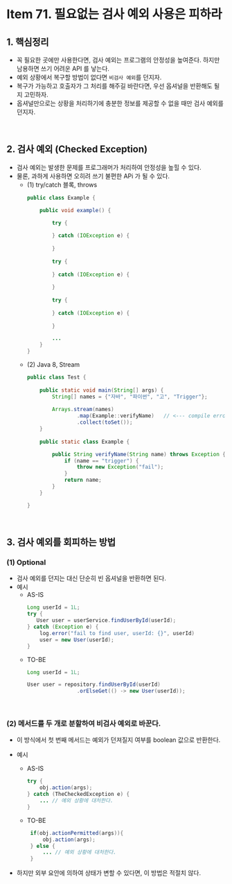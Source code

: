 # Item 71. 필요없는 검사 예외 사용은 피하라
## 1. 핵심정리
- 꼭 필요한 곳에만 사용한다면, 검사 예외는 프로그램의 안정성을 높여준다. 하지만 남용하면 쓰기 어려운 API 를 낳는다.
- 예외 상황에서 복구할 방법이 없다면 `비검사 예외`를 던지자.
- 복구가 가능하고 호출자가 그 처리를 해주길 바란다면, 우선 옵셔널을 반환해도 될지 고민하자.
- 옵셔널만으로는 상황을 처리하기에 충분한 정보를 제공할 수 없을 때만 검사 예외를 던지자.

<br>

## 2. 검사 예외 (Checked Exception)
- 검사 예외는 발생한 문제를 프로그래머가 처리하여 안정성을 높힐 수 있다.
- 물론, 과하게 사용하면 오히려 쓰기 불편한 APi 가 될 수 있다.
    - (1) try/catch 블록, throws
        ```java
        public class Example {
      
            public void example() {
      
                try {
                
                } catch (IOException e) {
                
                } 
                
                try {
                
                } catch (IOException e) {
                
                } 
                                
                try {
                
                } catch (IOException e) {
                
                } 
      
                ...
            }
        }     
        ```
    - (2) Java 8, Stream
        ```java    
        public class Test {
            
            public static void main(String[] args) {
                String[] names = {"자바", "파이썬", "고", "Trigger"};
            
                Arrays.stream(names)
                        .map(Example::verifyName)   // <--- compile error
                        .collect(toSet());           
            }
                  
            public static class Example {
      
                public String verifyName(String name) throws Exception {
                    if (name == "trigger") {
                        throw new Exception("fail");
                    }
                    return name;
                }
            }    
        
        }
        ```
    

<br>
    
    
## 3. 검사 예외를 회피하는 방법
### (1) Optional
- 검사 예외를 던지는 대신 단순히 빈 옵셔널을 반환하면 된다.
- 예시
    - AS-IS
        ```java
        Long userId = 1L;
        try {
           User user = userService.findUserById(userId); 
        } catch (Exception e) {
            log.error("fail to find user, userId: {}", userId)
            user = new User(userId);
        }
        ```
    - TO-BE
        ```java
        Long userId = 1L;
        
        User user = repository.findUserById(userId)
                        .orElseGet(() -> new User(userId)); 
        ```

<br>

### (2) 메서드를 두 개로 분할하여 비검사 예외로 바꾼다.
- 이 방식에서 첫 번째 메서드는 예외가 던져질지 여부를 boolean 값으로 반환한다.
- 예시
    - AS-IS
        ```java
        try {
            obj.action(args);
        } catch (TheCheckedException e) {
            ... // 예외 상황에 대처한다.
        }
       ```
    - TO-BE
       ```java
        if(obj.actionPermitted(args)){
            obj.action(args);
        } else {
            ... // 예외 상황에 대처한다.
        }
       ```

- 하지만 외부 요안에 의하여 상태가 변할 수 있다면, 이 방법은 적절치 않다.
